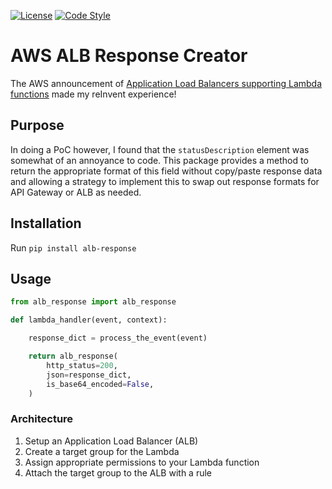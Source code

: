 [![License](https://img.shields.io/pypi/l/Django.svg?style=plastic)](./LICENSE.md)
[![Code Style](https://img.shields.io/badge/code%20style-black-000000.svg)](https://github.com/ambv/black)

# AWS ALB Response Creator

The AWS announcement of [Application Load Balancers supporting Lambda functions](https://aws.amazon.com/blogs/networking-and-content-delivery/lambda-functions-as-targets-for-application-load-balancers/) made my reInvent experience!

## Purpose

In doing a PoC however, I found that the `statusDescription` element was somewhat of an annoyance to code. This package provides a method to return the appropriate format of this field without copy/paste response data and allowing a strategy to implement this to swap out response formats for API Gateway or ALB as needed.

## Installation

Run `pip install alb-response`

## Usage

```python
from alb_response import alb_response

def lambda_handler(event, context):

    response_dict = process_the_event(event)

    return alb_response(
        http_status=200,
        json=response_dict,
        is_base64_encoded=False,
    )
```

### Architecture

1. Setup an Application Load Balancer (ALB)
1. Create a target group for the Lambda
1. Assign appropriate permissions to your Lambda function
1. Attach the target group to the ALB with a rule
